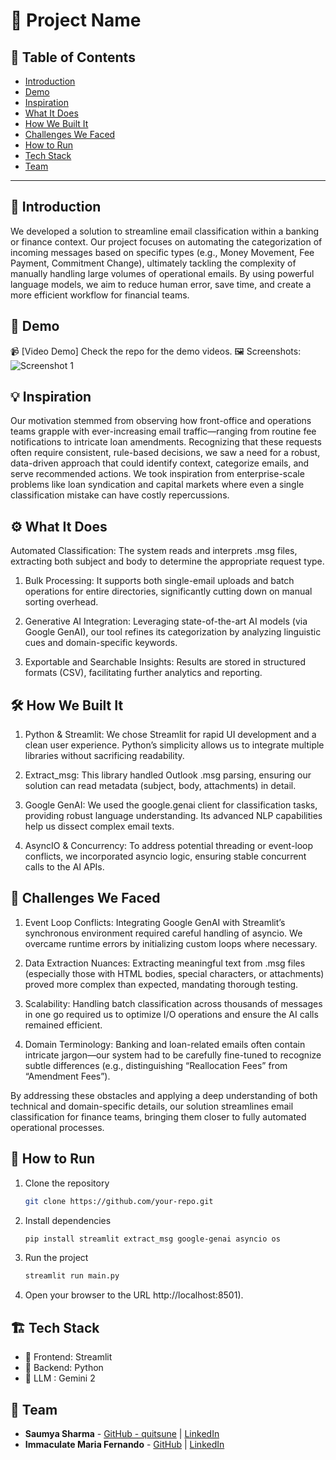 # 🚀 Project Name

## 📌 Table of Contents
- [Introduction](#introduction)
- [Demo](#demo)
- [Inspiration](#inspiration)
- [What It Does](#what-it-does)
- [How We Built It](#how-we-built-it)
- [Challenges We Faced](#challenges-we-faced)
- [How to Run](#how-to-run)
- [Tech Stack](#tech-stack)
- [Team](#team)

---

## 🎯 Introduction
We developed a solution to streamline email classification within a banking or finance context. Our project focuses on automating the categorization of incoming messages based on specific types (e.g., Money Movement, Fee Payment, Commitment Change), ultimately tackling the complexity of manually handling large volumes of operational emails. By using powerful language models, we aim to reduce human error, save time, and create a more efficient workflow for financial teams.

## 🎥 Demo 
📹 [Video Demo] Check the repo for the demo videos.
🖼️ Screenshots: ![Screenshot 1](link-to-image)

## 💡 Inspiration
Our motivation stemmed from observing how front-office and operations teams grapple with ever-increasing email traffic—ranging from routine fee notifications to intricate loan amendments. Recognizing that these requests often require consistent, rule-based decisions, we saw a need for a robust, data-driven approach that could identify context, categorize emails, and serve recommended actions. We took inspiration from enterprise-scale problems like loan syndication and capital markets where even a single classification mistake can have costly repercussions.

## ⚙️ What It Does
Automated Classification: The system reads and interprets .msg files, extracting both subject and body to determine the appropriate request type.

1. Bulk Processing: It supports both single-email uploads and batch operations for entire directories, significantly cutting down on manual sorting overhead.

2. Generative AI Integration: Leveraging state-of-the-art AI models (via Google GenAI), our tool refines its categorization by analyzing linguistic cues and domain-specific keywords.

3. Exportable and Searchable Insights: Results are stored in structured formats (CSV), facilitating further analytics and reporting.

## 🛠️ How We Built It
1. Python & Streamlit: We chose Streamlit for rapid UI development and a clean user experience. Python’s simplicity allows us to integrate multiple libraries without sacrificing readability.

2. Extract_msg: This library handled Outlook .msg parsing, ensuring our solution can read metadata (subject, body, attachments) in detail.

3. Google GenAI: We used the google.genai client for classification tasks, providing robust language understanding. Its advanced NLP capabilities help us dissect complex email texts.

4. AsyncIO & Concurrency: To address potential threading or event-loop conflicts, we incorporated asyncio logic, ensuring stable concurrent calls to the AI APIs.

## 🚧 Challenges We Faced
1. Event Loop Conflicts: Integrating Google GenAI with Streamlit’s synchronous environment required careful handling of asyncio. We overcame runtime errors by initializing custom loops where necessary.

2. Data Extraction Nuances: Extracting meaningful text from .msg files (especially those with HTML bodies, special characters, or attachments) proved more complex than expected, mandating thorough testing.

3. Scalability: Handling batch classification across thousands of messages in one go required us to optimize I/O operations and ensure the AI calls remained efficient.

4. Domain Terminology: Banking and loan-related emails often contain intricate jargon—our system had to be carefully fine-tuned to recognize subtle differences (e.g., distinguishing “Reallocation Fees” from “Amendment Fees”).

By addressing these obstacles and applying a deep understanding of both technical and domain-specific details, our solution streamlines email classification for finance teams, bringing them closer to fully automated operational processes.

## 🏃 How to Run
1. Clone the repository  
   ```sh
   git clone https://github.com/your-repo.git
   ```
2. Install dependencies  
   ```sh
   pip install streamlit extract_msg google-genai asyncio os
   ```
3. Run the project  
   ```sh
   streamlit run main.py
   ```
4. Open your browser to the URL  http://localhost:8501).

## 🏗️ Tech Stack
- 🔹 Frontend: Streamlit
- 🔹 Backend: Python
- 🔹 LLM : Gemini 2

## 👥 Team
- **Saumya Sharma** - [GitHub - quitsune](quitsune) | [LinkedIn](https://www.linkedin.com/in/saumya-sharma-4b9511194/)
- **Immaculate Maria Fernando** - [GitHub](#) | [LinkedIn](#)
